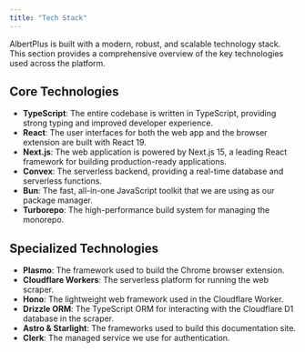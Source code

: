 ```yaml
---
title: "Tech Stack"
---
```


AlbertPlus is built with a modern, robust, and scalable technology stack. This section provides a comprehensive overview of the key technologies used across the platform.

## Core Technologies

- **TypeScript**: The entire codebase is written in TypeScript, providing strong typing and improved developer experience.
- **React**: The user interfaces for both the web app and the browser extension are built with React 19.
- **Next.js**: The web application is powered by Next.js 15, a leading React framework for building production-ready applications.
- **Convex**: The serverless backend, providing a real-time database and serverless functions.
- **Bun**: The fast, all-in-one JavaScript toolkit that we are using as our package manager.
- **Turborepo**: The high-performance build system for managing the monorepo.

## Specialized Technologies

- **Plasmo**: The framework used to build the Chrome browser extension.
- **Cloudflare Workers**: The serverless platform for running the web scraper.
- **Hono**: The lightweight web framework used in the Cloudflare Worker.
- **Drizzle ORM**: The TypeScript ORM for interacting with the Cloudflare D1 database in the scraper.
- **Astro & Starlight**: The frameworks used to build this documentation site.
- **Clerk**: The managed service we use for authentication.
